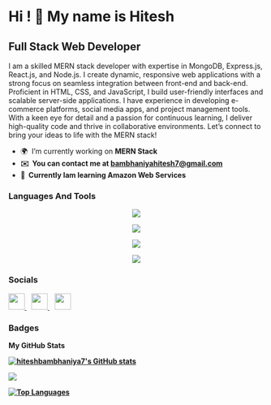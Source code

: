 Hi ! 👋 My name is Hitesh
===========================================================================================================================

Full Stack Web Developer
------------------------

I am a skilled MERN stack developer with expertise in MongoDB, Express.js, React.js, and Node.js. I create dynamic, responsive web applications with a strong focus on seamless integration between front-end and back-end. Proficient in HTML, CSS, and JavaScript, I build user-friendly interfaces and scalable server-side applications. I have experience in developing e-commerce platforms, social media apps, and project management tools. With a keen eye for detail and a passion for continuous learning, I deliver high-quality code and thrive in collaborative environments. Let’s connect to bring your ideas to life with the MERN stack!
* 🌍  I’m currently working on <strong>MERN Stack<strong/>
* ✉️   You can contact me at [bambhaniyahitesh7@gmail.com](mailto:bambhaniyahitesh7@gmail.com)
* 🧠  Currently Iam learning Amazon Web Services

### Languages And Tools


<p align="center">
  <a href="https://skillicons.dev">
    <img src="https://skillicons.dev/icons?i=c,cpp,html,css,javascript" />
  </a>
</p>
<p align="center">
  <a href="https://skillicons.dev">
    <img src="https://skillicons.dev/icons?i=react,nodejs,express,mongodb,next" />
  </a>
</p>
<p align="center">
  <a href="https://skillicons.dev">
    <img src="https://skillicons.dev/icons?i=aws,firebase,gcp,mysql,postgresql" />
  </a>
</p>
<p align="center">
  <a href="https://skillicons.dev">
    <img src="https://skillicons.dev/icons?i=bootstrap,materialui,git,github,npm,redux,wordpress,linux,postman" />
  </a>
</p>




### Socials

<p align="left"> <a href="https://www.github.com/hiteshbambhaniya7" target="_blank" rel="noreferrer"> <picture> <source media="(prefers-color-scheme: dark)" srcset="https://raw.githubusercontent.com/danielcranney/readme-generator/main/public/icons/socials/github-dark.svg" /> <source media="(prefers-color-scheme: light)" srcset="https://raw.githubusercontent.com/danielcranney/readme-generator/main/public/icons/socials/github.svg" /> <img src="https://raw.githubusercontent.com/danielcranney/readme-generator/main/public/icons/socials/github.svg" width="32" height="32" /> </picture> </a>&nbsp;&nbsp; <a href="https://www.linkedin.com/in/hitesh-bambhaniya-955516305/" target="_blank" rel="noreferrer"> <picture> <source media="(prefers-color-scheme: dark)" srcset="https://raw.githubusercontent.com/danielcranney/readme-generator/main/public/icons/socials/linkedin-dark.svg" /> <source media="(prefers-color-scheme: light)" srcset="https://raw.githubusercontent.com/danielcranney/readme-generator/main/public/icons/socials/linkedin.svg" /> <img src="https://raw.githubusercontent.com/danielcranney/readme-generator/main/public/icons/socials/linkedin.svg" width="32" height="32" /> </picture> </a>&nbsp;&nbsp; <a href="https://discord.com/channels/hits2727" target="_blank" rel="noreferrer"> <picture> <source media="(prefers-color-scheme: dark)" srcset="https://raw.githubusercontent.com/danielcranney/readme-generator/main/public/icons/socials/discord-dark.svg" /> <source media="(prefers-color-scheme: light)" srcset="https://raw.githubusercontent.com/danielcranney/readme-generator/main/public/icons/socials/discord.svg" /> <img src="https://raw.githubusercontent.com/danielcranney/readme-generator/main/public/icons/socials/discord.svg" width="32" height="32" /> </picture> </a></p>

### Badges

<b>My GitHub Stats</b>

<a href="http://www.github.com/hiteshbambhaniya7"><img src="https://github-readme-stats.vercel.app/api?username=hiteshbambhaniya7&show_icons=true&hide=&count_private=true&title_color=ef4444&text_color=ffffff&icon_color=22c55e&bg_color=1c1917&hide_border=true&show_icons=true" alt="hiteshbambhaniya7's GitHub stats" /></a>

<a href="http://www.github.com/hiteshbambhaniya7"><img src="https://github-readme-streak-stats.herokuapp.com/?user=hiteshbambhaniya7&stroke=ffffff&background=1c1917&ring=ef4444&fire=ef4444&currStreakNum=ffffff&currStreakLabel=ef4444&sideNums=ffffff&sideLabels=ffffff&dates=ffffff&hide_border=true" /></a>

<a href="https://github.com/hiteshbambhaniya7" align="left"><img src="https://github-readme-stats.vercel.app/api/top-langs/?username=hiteshbambhaniya7&langs_count=10&title_color=ef4444&text_color=ffffff&icon_color=22c55e&bg_color=1c1917&hide_border=true&locale=en&custom_title=Top%20%Languages" alt="Top Languages" /></a>

